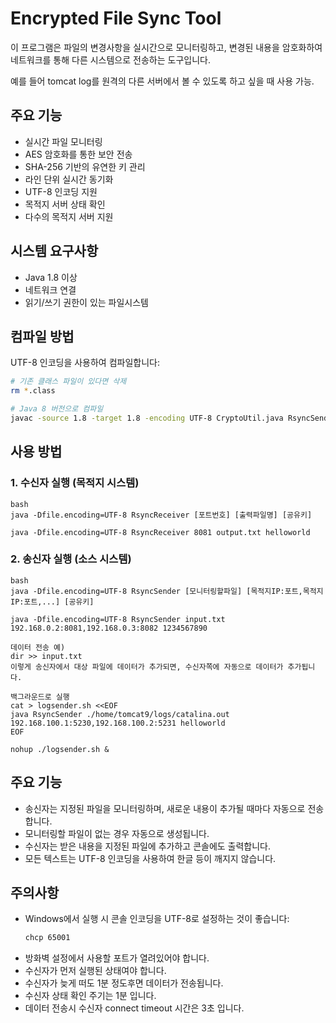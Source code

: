 # Encrypted File Sync Tool

이 프로그램은 파일의 변경사항을 실시간으로 모니터링하고, 변경된 내용을 암호화하여 네트워크를 통해 다른 시스템으로 전송하는 도구입니다.

예를 들어 tomcat log를 원격의 다른 서버에서 볼 수 있도록 하고 싶을 때 사용 가능.


## 주요 기능

- 실시간 파일 모니터링
- AES 암호화를 통한 보안 전송
- SHA-256 기반의 유연한 키 관리
- 라인 단위 실시간 동기화
- UTF-8 인코딩 지원
- 목적지 서버 상태 확인
- 다수의 목적지 서버 지원

## 시스템 요구사항

- Java 1.8 이상
- 네트워크 연결
- 읽기/쓰기 권한이 있는 파일시스템

## 컴파일 방법

UTF-8 인코딩을 사용하여 컴파일합니다:

```bash
# 기존 클래스 파일이 있다면 삭제
rm *.class

# Java 8 버전으로 컴파일
javac -source 1.8 -target 1.8 -encoding UTF-8 CryptoUtil.java RsyncSender.java RsyncReceiver.java
```


## 사용 방법

### 1. 수신자 실행 (목적지 시스템)

```
bash
java -Dfile.encoding=UTF-8 RsyncReceiver [포트번호] [출력파일명] [공유키]

java -Dfile.encoding=UTF-8 RsyncReceiver 8081 output.txt helloworld
```

### 2. 송신자 실행 (소스 시스템)
```
bash
java -Dfile.encoding=UTF-8 RsyncSender [모니터링할파일] [목적지IP:포트,목적지IP:포트,...] [공유키]

java -Dfile.encoding=UTF-8 RsyncSender input.txt 192.168.0.2:8081,192.168.0.3:8082 1234567890

데이터 전송 예)
dir >> input.txt
이렇게 송신자에서 대상 파일에 데이터가 추가되면, 수신자쪽에 자동으로 데이터가 추가됩니다.

백그라운드로 실행
cat > logsender.sh <<EOF
java RsyncSender ./home/tomcat9/logs/catalina.out 192.168.100.1:5230,192.168.100.2:5231 helloworld
EOF

nohup ./logsender.sh &

```



## 주요 기능

- 송신자는 지정된 파일을 모니터링하며, 새로운 내용이 추가될 때마다 자동으로 전송합니다.
- 모니터링할 파일이 없는 경우 자동으로 생성됩니다.
- 수신자는 받은 내용을 지정된 파일에 추가하고 콘솔에도 출력합니다.
- 모든 텍스트는 UTF-8 인코딩을 사용하여 한글 등이 깨지지 않습니다.

## 주의사항

- Windows에서 실행 시 콘솔 인코딩을 UTF-8로 설정하는 것이 좋습니다:
  ```bash
  chcp 65001
  ```
- 방화벽 설정에서 사용할 포트가 열려있어야 합니다.
- 수신자가 먼저 실행된 상태여야 합니다.
- 수신자가 늦게 떠도 1분 정도후면 데이터가 전송됩니다.
- 수신자 상태 확인 주기는 1분 입니다.
- 데이터 전송시 수신자 connect timeout 시간은 3초 입니다.
